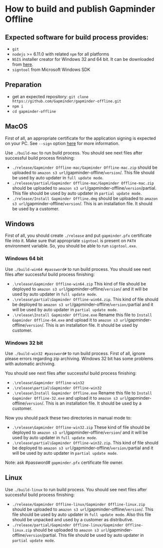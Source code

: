 # How to build and publish Gapminder Offline

## Expected software for build process provides:

* `git`
* `nodejs` >= 6.11.0 with related `npm` for all platforms
* `NSIS` installer creator for Windows 32 and 64 bit. It can be downloaded from [here](http://nsis.sourceforge.net).
* `signtool` from Microsoft Windows SDK 

## Preparation

* get an expected repository: `git clone https://github.com/Gapminder/gapminder-offline.git`
* `npm i`
* `cd gapminder-offline`

## MacOS

First of all, an appropriate certificate for the application signing is expected on your PC. See `--sign` option [here](https://github.com/Gapminder/gapminder-offline/blob/master/build-mac#L10) for more information.

Use `./build-mac` to run build process. You should see next files after successful build process finishing:

* `./release/Gapminder Offline-mac/Gapminder Offline-mac.zip` should be uploaded to `amazon s3 url`/gapminder-offline/`version`/.
  This file should be used by auto updater in `full update mode`.
* `./release/partial/Gapminder Offline-mac/Gapminder Offline-mac.zip` should be uploaded to `amazon s3 url`/gapminder-offline/`version`/partial.
  This file should be used by auto updater in `partial update mode`.
* `./release/Install Gapminder Offline.dmg` should be uploaded to `amazon s3 url`/gapminder-offline/`version`/.
  This is an installation file. It should be used by a customer.
  
## Windows 

First of all, you should create `./release` and put `gapminder.pfx` certificate file into it. Make sure that appropriate `signtool` is present on `PATH` environment variable.
So, you should be able to run `signtool.exe`.

### Windows 64 bit

Use `./build-win64 #password#` to run build process. You should see next files after successful build process finishing:

* `.\release\Gapminder Offline-win64.zip` This kind of file should be deployed to `amazon s3 url`/gapminder-offline/`version`/ and it will be used by auto updater in `full update mode`.
* `.\release\partial\Gapminder Offline-win64.zip`. This kind of file should be deployed to `amazon s3 url`/gapminder-offline/`version/`partial and it will be used by auto updater in `partial update mode`.
* `.\release\Install Gapminder Offline.exe`
  Rename this file to `Install Gapminder Offline-64.exe` and upload it to `amazon s3 url`/gapminder-offline/`version`/.
  This is an installation file. It should be used by customer.

### Windows 32 bit

Use `./build-win32 #password#` to run build process. First of all, ignore please errors regarding zip archiving. Windows 32 bit has some problems with automatic archiving. 

You should see next files after successful build process finishing:

* `.\release\Gapminder Offline-win32`
* `.\release\partial\Gapminder Offline-win32`
* `.\release\Install Gapminder Offline.exe`
  Rename this file to `Install Gapminder Offline-32.exe` and upload it to `amazon s3 url`/gapminder-offline/`version`/.
  This is an installation file. It should be used by a customer.

Now you should pack these two directories in manual mode to: 

* `.\release\Gapminder Offline-win32.zip` These kind of file should be deployed to `amazon s3 url`/gapminder-offline/`version`/ and it will be used by auto updater in `full update mode`.
* `.\release\partial\Gapminder Offline-win32.zip`. This kind of file should be deployed to `amazon s3 url`/gapminder-offline/`version/`partial and it will be used by auto updater in `partial update mode`.

Note: ask #password# `gapminder.pfx` certificate file owner.

## Linux

Use `./build-linux` to run build process. You should see next files after successful build process finishing:

* `./release/Gapminder Offline-linux/Gapminder Offline-linux.zip` should be uploaded to `amazon s3 url`/gapminder-offline/`version`/.
  This file should be used by auto updater in `full update mode`. Also this file should be unpacked and used by a customer as distributive.
* `./release/partial/Gapminder Offline-linux/Gapminder Offline-linux.zip` should be uploaded to `amazon s3 url`/gapminder-offline/`version`/partial.
  This file should be used by auto updater in `partial update mode`.
